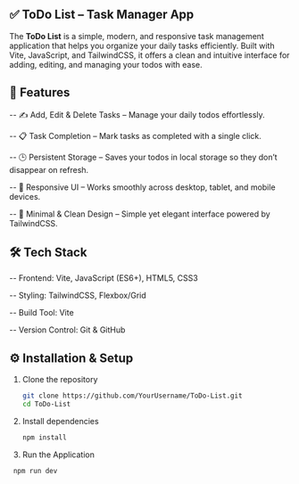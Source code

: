## ✅ ToDo List – Task Manager App

The **ToDo List** is a simple, modern, and responsive task management application that helps you organize your daily tasks efficiently. Built with Vite, JavaScript, and TailwindCSS, it offers a clean and intuitive interface for adding, editing, and managing your todos with ease.


## 🚀 Features
-- ✍️ Add, Edit & Delete Tasks – Manage your daily todos effortlessly.  

-- 📋 Task Completion – Mark tasks as completed with a single click.  

-- 🕒 Persistent Storage – Saves your todos in local storage so they don’t disappear on refresh.  

-- 📱 Responsive UI – Works smoothly across desktop, tablet, and mobile devices.  

-- 🎨 Minimal & Clean Design – Simple yet elegant interface powered by TailwindCSS.  


## 🛠 Tech Stack
-- Frontend: Vite, JavaScript (ES6+), HTML5, CSS3  

-- Styling: TailwindCSS, Flexbox/Grid  

-- Build Tool: Vite  

-- Version Control: Git & GitHub  


## ⚙️ Installation & Setup
1. Clone the repository  
   ```bash
   git clone https://github.com/YourUsername/ToDo-List.git
   cd ToDo-List
2. Install dependencies
   ```bash
   npm install
3. Run the Application
  ```bash
   npm run dev

